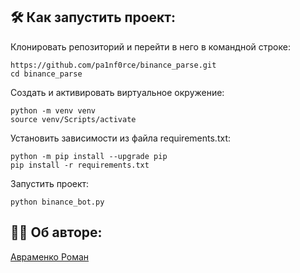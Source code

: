 ## :hammer_and_wrench: Как запустить проект:
Клонировать репозиторий и перейти в него в командной строке:
```
https://github.com/pa1nf0rce/binance_parse.git
cd binance_parse
```
Cоздать и активировать виртуальное окружение:
```
python -m venv venv
source venv/Scripts/activate
```
Установить зависимости из файла requirements.txt:
```
python -m pip install --upgrade pip
pip install -r requirements.txt
```
Запустить проект:
```
python binance_bot.py
```

## :office_worker: Об авторe: 
[Авраменко Роман](https://github.com/pa1nf0rce)
